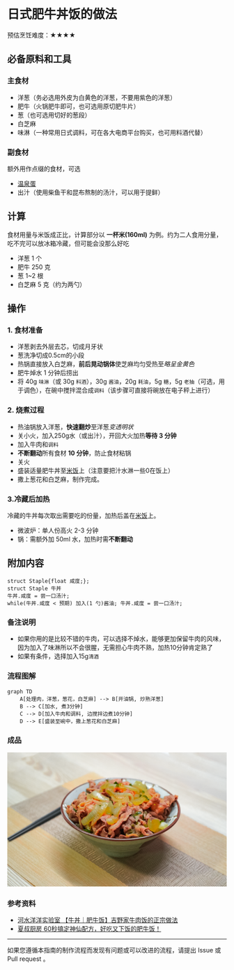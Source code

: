 # 日式肥牛丼饭的做法

预估烹饪难度：★★★★

## 必备原料和工具

### 主食材

- 洋葱（务必选用外皮为白黄色的洋葱，不要用紫色的洋葱）
- 肥牛（火锅肥牛即可，也可选用原切肥牛片）
- 葱（也可选用切好的葱段）
- 白芝麻
- 味淋（一种常用日式调料，可在各大电商平台购买，也可用料酒代替）

### 副食材

额外用作点缀的食材，可选

- [温泉蛋](../../breakfast/温泉蛋/温泉蛋.md)
- 出汁（使用柴鱼干和昆布熬制的汤汁，可以用于提鲜）

## 计算

食材用量与米饭成正比，计算部分以 **一杯米(160ml)** 为例。约为二人食用分量，吃不完可以放冰箱冷藏，但可能会没那么好吃

- 洋葱 1 个
- 肥牛 250 克
- 葱 1~2 根
- 白芝麻 5 克（约为两勺）

## 操作

### 1. 食材准备

- 洋葱剥去外层去芯，切成月牙状
- 葱洗净切成0.5cm的小段
- 热锅直接放入白芝麻，**前后晃动锅体**使芝麻均匀受热至*略呈金黄色*
- 肥牛焯水 1 分钟后捞出
- 将 40g `味淋`（或 30g `料酒`），30g `酱油`，20g `耗油`，5g `糖`，5g `老抽`（可选，用于调色），在碗中搅拌混合成`调料`（该步骤可直接将碗放在电子秤上进行）

### 2. 烧煮过程

- 热油锅放入洋葱，**快速翻炒**至洋葱*变透明状*
- 关小火，加入250g水（或出汁），开回大火加热**等待 3 分钟**
- 加入牛肉和`调料`
- **不断翻动**所有食材 **10 分钟**，防止食材粘锅
- 关火
- 盛装适量肥牛丼至[米饭](../米饭/电饭煲蒸米饭.md)上（注意要把汁水淋一些0在饭上）
- 撒上葱花和白芝麻，制作完成。

### 3.冷藏后加热

冷藏的牛丼每次取出需要吃的份量，加热后盖在[米饭](../米饭/电饭煲蒸米饭.md)上。

- 微波炉：单人份高火 2-3 分钟
- 锅：需额外加 50ml 水，加热时需**不断翻动**

## 附加内容

```shell
struct Staple{float 咸度;};
struct Staple 牛丼
牛丼.咸度 = 尝一口汤汁;
while(牛丼.咸度 < 预期) 加入(1 勺)酱油; 牛丼.咸度 = 尝一口汤汁;
```

### 备注说明

- 如果你用的是比较不错的牛肉，可以选择不焯水，能够更加保留牛肉的风味，因为加入了味淋所以不会很腥，无需担心牛肉不熟，加热10分钟肯定熟了
- 如果有条件，选择加入15g`清酒`

### 流程图解

``` mermaid
graph TD
    A[处理肉，洋葱，葱花，白芝麻] --> B[开油锅, 炒熟洋葱]
    B --> C[加水, 煮3分钟]
    C --> D[加入牛肉和调料, 边搅拌边煮10分钟]
    D --> E[盛装至碗中，撒上葱花和白芝麻]
```

### 成品

![日式肥牛丼饭](./成品.png)

### 参考资料

- [河水洋洋实验室 【牛丼｜肥牛饭】吉野家牛肉饭的正宗做法](https://www.bilibili.com/video/BV1rK4y1d7Fk)
- [夏叔厨房 60秒搞定神仙配方，好吃又下饭的肥牛饭！](https://www.bilibili.com/video/BV1xu4y1676X)

---
如果您遵循本指南的制作流程而发现有问题或可以改进的流程，请提出 Issue 或 Pull request 。